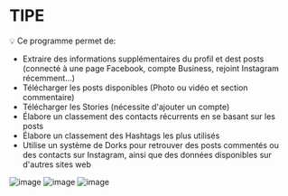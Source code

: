 # TIPE
💡 Ce programme permet de:
- Extraire des informations supplémentaires du profil et dest posts (connecté à une page Facebook, compte Business, rejoint Instagram récemment...)
- Télécharger les posts disponibles (Photo ou vidéo et section commentaire)
- Télécharger les Stories (nécessite d'ajouter un compte)
- Élabore un classement des contacts récurrents en se basant sur les posts
- Élabore un classement des Hashtags les plus utilisés
- Utilise un système de Dorks pour retrouver des posts commentés ou des contacts sur Instagram, ainsi que des données disponibles sur d'autres sites web

![image](https://user-images.githubusercontent.com/57132297/113691326-990a0e80-96cc-11eb-9a61-2763cb99b67f.png)
![image](https://user-images.githubusercontent.com/57132297/113691883-36fdd900-96cd-11eb-866d-1a8b7a78edb2.png)
![image](https://user-images.githubusercontent.com/57132297/113692821-3ca7ee80-96ce-11eb-8409-5e66ac9555bc.png)

